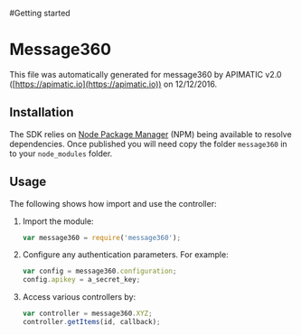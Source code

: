 #Getting started

# Message360

This file was automatically generated for message360 by APIMATIC v2.0 ([https://apimatic.io](https://apimatic.io)) on 12/12/2016.

## Installation

The SDK relies on [Node Package Manager](https://www.npmjs.com/) (NPM) being available to resolve dependencies.
Once published you will need copy the folder `message360` in to your `node_modules` folder.

## Usage

The following shows how import and use the controller:

1. Import the module:

    ```js
    var message360 = require('message360');
    ```

2. Configure any authentication parameters. For example:

    ```js
    var config = message360.configuration;
    config.apikey = a_secret_key;
    ```

3. Access various controllers by:

    ```js
    var controller = message360.XYZ;
    controller.getItems(id, callback);
    ```


